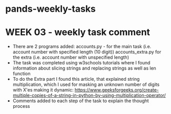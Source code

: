 # pands-weekly-tasks

 # WEEK 03 - weekly task comment
 - There are 2 programs added: 
    accounts.py - for the main task (i.e. account number with specified length (10 digit))
    accounts_extra.py for the extra  (i.e. account number with unspecified length) 
 - The task was completed using w3schools tutorials where I found information about slicing strings and replacing strings as well as len function
 - To do the Extra part I found this article, that explained string multiplication, which I used for masking an unknown number of digits with X'es making it dynamic: https://www.geeksforgeeks.org/create-multiple-copies-of-a-string-in-python-by-using-multiplication-operator/
 - Comments added to each step of the task to explain the thought process